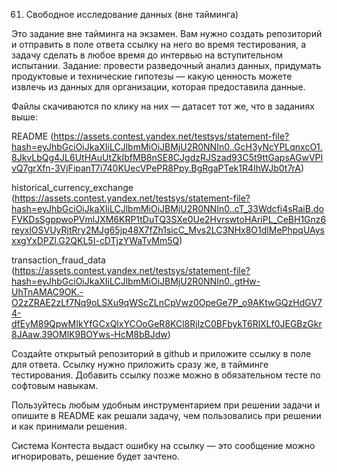 61. Свободное исследование данных (вне тайминга)

Это задание вне тайминга на экзамен. Вам нужно создать репозиторий и отправить в поле ответа ссылку на него во время тестирования, а задачу сделать в любое время до интервью на вступительном испытании.
Задание: провести разведочный анализ данных, придумать продуктовые и технические гипотезы — какую ценность можете извлечь из данных для организации, которая предоставила данные.

Файлы скачиваются по клику на них — датасет тот же, что в заданиях выше:

README (https://assets.contest.yandex.net/testsys/statement-file?hash=eyJhbGciOiJkaXIiLCJlbmMiOiJBMjU2R0NNIn0..GcH3yNcYPLqnxcO1.8JkvLbQg4JL6UtHAuUtZkIbfMB8nSE8CJgdzRJSzad93C5t9ttGapsAGwVPIvQ7grXfn-3VjFipanT7i740KUecVPePR8Ppy.BgRgaPTek1R4IhWJb0t7rA)

historical_currency_exchange (https://assets.contest.yandex.net/testsys/statement-file?hash=eyJhbGciOiJkaXIiLCJlbmMiOiJBMjU2R0NNIn0..cT_33Wdcfi4sRaiB.doFVKDsSgppwoPVmlJXM6KRP1tDuTQ3SXe0Ue2HvrswtoHAriPL_CeBH1Gnz6reyxlOSVUyRjtRry2MJg65jp48X7fZh1sicC_Mvs2LC3NHx8O1dlMePhpqUAysxxgYxDPZl.G2QKL5I-cDTjzYWaTvMm5Q)

transaction_fraud_data (https://assets.contest.yandex.net/testsys/statement-file?hash=eyJhbGciOiJkaXIiLCJlbmMiOiJBMjU2R0NNIn0..gtHw-UhTnAMAC9OK.-O2zZRAE2zLf7Nq9oLSXu9qWScZLnCpVwz0OpeGe7P_o9AKtwGQzHdGV74-dfEyM89QpwMIkYfGCxQlxYCOoGeR8KCl8RjlzC0BFbykT6RlXLf0JEGBzGkr8JAaw.39OMlK9BOYws-HcM8bBJdw)

Создайте открытый репозиторий в github и приложите ссылку в поле для ответа. Ссылку нужно приложить сразу же, в тайминге тестирования. Добавить ссылку позже можно в обязательном тесте по софтовым навыкам.

Пользуйтесь любым удобным инструментарием при решении задачи и опишите в README как решали задачу, чем пользовались при решении и как принимали решения.

Система Контеста выдаст ошибку на ссылку — это сообщение можно игнорировать, решение будет зачтено.
